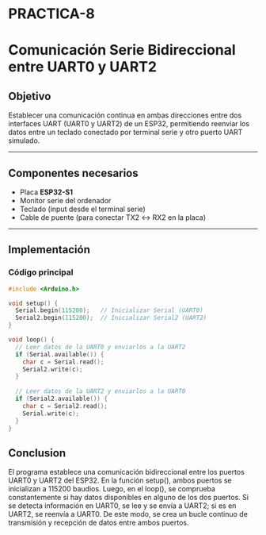 # PRACTICA-8
# Comunicación Serie Bidireccional entre UART0 y UART2

## Objetivo

Establecer una comunicación continua en ambas direcciones entre dos interfaces UART (UART0 y UART2) de un ESP32, permitiendo reenviar los datos entre un teclado conectado por terminal serie y otro puerto UART simulado.

---

## Componentes necesarios

- Placa **ESP32-S1**
- Monitor serie del ordenador
- Teclado (input desde el terminal serie)
- Cable de puente (para conectar TX2 ↔ RX2 en la placa)

---

## Implementación

### Código principal

```cpp
#include <Arduino.h>

void setup() {
  Serial.begin(115200);   // Inicializar Serial (UART0)
  Serial2.begin(115200);  // Inicializar Serial2 (UART2)
}

void loop() {
  // Leer datos de la UART0 y enviarlos a la UART2
  if (Serial.available()) {
    char c = Serial.read();
    Serial2.write(c);
  }
  
  // Leer datos de la UART2 y enviarlos a la UART0
  if (Serial2.available()) {
    char c = Serial2.read();
    Serial.write(c);
  }
}
```
## Conclusion

El programa establece una comunicación bidireccional entre los puertos UART0 y UART2 del ESP32. En la función setup(), ambos puertos se inicializan a 115200 baudios. Luego, en el loop(), se comprueba constantemente si hay datos disponibles en alguno de los dos puertos. Si se detecta información en UART0, se lee y se envía a UART2; si es en UART2, se reenvía a UART0. De este modo, se crea un bucle continuo de transmisión y recepción de datos entre ambos puertos.
